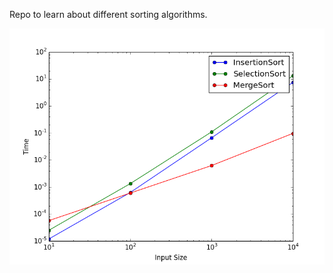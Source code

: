 Repo to learn about different sorting algorithms.

![Time Complexity](/plots/sorts.png?raw=true "Time Complexity")
